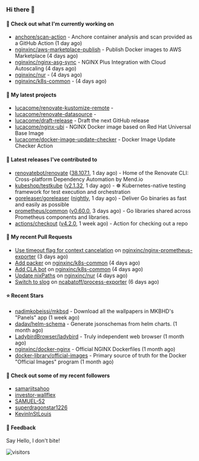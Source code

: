 ### Hi there 👋

#### 👷 Check out what I'm currently working on

- [anchore/scan-action](https://github.com/anchore/scan-action) - Anchore container analysis and scan provided as a GitHub Action (1 day ago)
- [nginxinc/aws-marketplace-publish](https://github.com/nginxinc/aws-marketplace-publish) - Publish Docker images to AWS Marketplace (4 days ago)
- [nginxinc/nginx-asg-sync](https://github.com/nginxinc/nginx-asg-sync) - NGINX Plus Integration with Cloud Autoscaling  (4 days ago)
- [nginxinc/nur](https://github.com/nginxinc/nur) -  (4 days ago)
- [nginxinc/k8s-common](https://github.com/nginxinc/k8s-common) -  (4 days ago)

#### 🌱 My latest projects

- [lucacome/renovate-kustomize-remote](https://github.com/lucacome/renovate-kustomize-remote) - 
- [lucacome/renovate-datasource](https://github.com/lucacome/renovate-datasource) - 
- [lucacome/draft-release](https://github.com/lucacome/draft-release) - Draft the next GitHub release
- [lucacome/nginx-ubi](https://github.com/lucacome/nginx-ubi) - NGINX Docker image based on Red Hat Universal Base Image
- [lucacome/docker-image-update-checker](https://github.com/lucacome/docker-image-update-checker) - Docker Image Update Checker Action

#### 🔭 Latest releases I've contributed to

- [renovatebot/renovate](https://github.com/renovatebot/renovate) ([38.107.1](https://github.com/renovatebot/renovate/releases/tag/38.107.1), 1 day ago) - Home of the Renovate CLI: Cross-platform Dependency Automation by Mend.io
- [kubeshop/testkube](https://github.com/kubeshop/testkube) ([v2.1.32](https://github.com/kubeshop/testkube/releases/tag/v2.1.32), 1 day ago) - ☸️ Kubernetes-native testing framework for test execution and orchestration
- [goreleaser/goreleaser](https://github.com/goreleaser/goreleaser) ([nightly](https://github.com/goreleaser/goreleaser/releases/tag/nightly), 1 day ago) - Deliver Go binaries as fast and easily as possible
- [prometheus/common](https://github.com/prometheus/common) ([v0.60.0](https://github.com/prometheus/common/releases/tag/v0.60.0), 3 days ago) - Go libraries shared across Prometheus components and libraries.
- [actions/checkout](https://github.com/actions/checkout) ([v4.2.0](https://github.com/actions/checkout/releases/tag/v4.2.0), 1 week ago) - Action for checking out a repo

#### 🔨 My recent Pull Requests

- [Use timeout flag for context cancelation](https://github.com/nginxinc/nginx-prometheus-exporter/pull/868) on [nginxinc/nginx-prometheus-exporter](https://github.com/nginxinc/nginx-prometheus-exporter) (3 days ago)
- [Add packer](https://github.com/nginxinc/k8s-common/pull/38) on [nginxinc/k8s-common](https://github.com/nginxinc/k8s-common) (4 days ago)
- [Add CLA bot](https://github.com/nginxinc/k8s-common/pull/36) on [nginxinc/k8s-common](https://github.com/nginxinc/k8s-common) (4 days ago)
- [Update nixPaths](https://github.com/nginxinc/nur/pull/10) on [nginxinc/nur](https://github.com/nginxinc/nur) (4 days ago)
- [Switch to slog](https://github.com/ncabatoff/process-exporter/pull/317) on [ncabatoff/process-exporter](https://github.com/ncabatoff/process-exporter) (6 days ago)

#### ⭐ Recent Stars

- [nadimkobeissi/mkbsd](https://github.com/nadimkobeissi/mkbsd) - Download all the wallpapers in MKBHD&#39;s &#34;Panels&#34; app (1 week ago)
- [dadav/helm-schema](https://github.com/dadav/helm-schema) - Generate jsonschemas from helm charts. (1 month ago)
- [LadybirdBrowser/ladybird](https://github.com/LadybirdBrowser/ladybird) - Truly independent web browser (1 month ago)
- [nginxinc/docker-nginx](https://github.com/nginxinc/docker-nginx) - Official NGINX Dockerfiles (1 month ago)
- [docker-library/official-images](https://github.com/docker-library/official-images) - Primary source of truth for the Docker &#34;Official Images&#34; program (1 month ago)

#### 👯 Check out some of my recent followers

- [samarjitsahoo](https://github.com/samarjitsahoo)
- [investor-wallflex](https://github.com/investor-wallflex)
- [SAMUEL-52](https://github.com/SAMUEL-52)
- [superdragonstar1226](https://github.com/superdragonstar1226)
- [KevinInStLouis](https://github.com/KevinInStLouis)

#### 💬 Feedback

Say Hello, I don't bite!

![visitors](https://visitor-badge.laobi.icu/badge?page_id=lucacome.visitor-badge)
#
